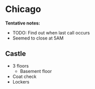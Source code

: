 # Chicago
**Tentative notes:**

- TODO: Find out when last call occurs
- Seemed to close at 5AM

## Castle
- 3 floors
    - Basement floor
- Coat check
- Lockers
